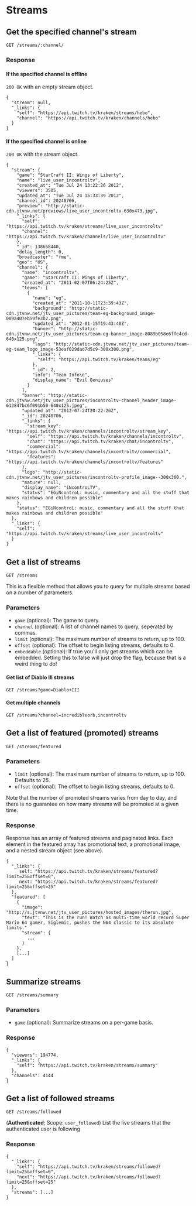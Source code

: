 # Streams

## Get the specified channel's stream

`GET /streams/:channel/`

### Response

#### If the specified channel is offline

`200 OK` with an empty stream object.

    {
      "stream": null,
      "_links": {
        "self": "https://api.twitch.tv/kraken/streams/hebo",
        "channel": "https://api.twitch.tv/kraken/channels/hebo"
      }
    }

#### If the specified channel is online

`200 OK` with the stream object.

    {
      "stream": {
        "game": "StarCraft II: Wings of Liberty",
        "name": "live_user_incontroltv",
        "created_at": "Tue Jul 24 13:22:26 2012",
        "viewers": 3505,
        "updated_at": "Tue Jul 24 15:33:39 2012",
        "channel_id": 20248706,
        "preview": "http://static-cdn.jtvnw.net/previews/live_user_incontroltv-630x473.jpg",
        "_links": {
          "self": "https://api.twitch.tv/kraken/streams/live_user_incontroltv"
          "channel": "https://api.twitch.tv/kraken/channels/live_user_incontroltv"
        },
        "_id": 138658440,
        "delay_length": 0,
        "broadcaster": "fme",
        "geo": "US",
        "channel": {
          "name": "incontroltv",
          "game": "StarCraft II: Wings of Liberty",
          "created_at": "2011-02-07T06:24:25Z",
          "teams": [
            {
              "name": "eg",
              "created_at": "2011-10-11T23:59:43Z",
              "background": "http://static-cdn.jtvnw.net/jtv_user_pictures/team-eg-background_image-089a407eb59fe3b2.png",
              "updated_at": "2012-01-15T19:43:40Z",
              "banner": "http://static-cdn.jtvnw.net/jtv_user_pictures/team-eg-banner_image-8089b058e6ffe4cd-640x125.png",
              "logo": "http://static-cdn.jtvnw.net/jtv_user_pictures/team-eg-team_logo_image-53eaf029dad7d5c9-300x300.png",
              "_links": {
                "self": "https://api.twitch.tv/kraken/teams/eg"
              },
              "_id": 2,
              "info": "Team Info\n",
              "display_name": "Evil Geniuses"
            }
          ],
          "banner": "http://static-cdn.jtvnw.net/jtv_user_pictures/incontroltv-channel_header_image-612847bc6f091b50-640x125.jpeg",
          "updated_at": "2012-07-24T20:22:26Z",
          "_id": 20248706,
          "_links": {
            "stream_key": "https://api.twitch.tv/kraken/channels/incontroltv/stream_key",
            "self": "https://api.twitch.tv/kraken/channels/incontroltv",
            "chat": "https://api.twitch.tv/kraken/chat/incontroltv",
            "commercial": "https://api.twitch.tv/kraken/channels/incontroltv/commercial",
            "features": "https://api.twitch.tv/kraken/channels/incontroltv/features"
          },
          "logo": "http://static-cdn.jtvnw.net/jtv_user_pictures/incontroltv-profile_image--300x300.",
          "mature": null,
          "display_name": "iNcontroLTV",
          "status": "EGiNcontroL: music, commentary and all the stuff that makes rainbows and children possible"
        },
        "status": "EGiNcontroL: music, commentary and all the stuff that makes rainbows and children possible"
      },
      "_links": {
        "self": "https://api.twitch.tv/kraken/streams/live_user_incontroltv"
      }
    }

## Get a list of streams <a id="streams"/>

`GET /streams`

This is a flexible method that allows you to query for multiple streams based on a number of parameters.

### Parameters

- `game` (optional): The game to query.
- `channel` (optional): A list of channel names to query, seperated by commas.
- `limit` (optional): The maximum number of streams to return, up to 100.
- `offset` (optional): The offset to begin listing streams, defaults to 0.
- `embeddable` (optional): If true you'll only get streams which can be embedded. Setting this to false will just drop the flag, because that is a weird thing to do!

#### Get list of Diablo III streams

`GET /streams?game=Diablo+III`

#### Get multiple channels

`GET /streams?channel=incredibleorb,incontroltv`

## Get a list of featured (promoted) streams

`GET /streams/featured`

### Parameters

- `limit` (optional): The maximum number of streams to return, up to 100. Defaults to 25.
- `offset` (optional): The offset to begin listing streams, defaults to 0.

Note that the number of promoted streams varies from day to day, and there is no guarantee on how many streams will be promoted at a given time.

### Response
    
Response has an array of featured streams and paginated links. Each element in the featured array has promotional text, a promotional image, and a nested stream object (see above).

    {
      "_links": {
         self: "https://api.twitch.tv/kraken/streams/featured?limit=25&offset=0",
         next: "https://api.twitch.tv/kraken/streams/featured?limit=25&offset=25"
      },
      "featured": [
        {
          "image": "http://s.jtvnw.net/jtv_user_pictures/hosted_images/therun.jpg",
          "text": "This is the run! Watch as multi-time world record Super Mario 64 gamer, Siglemic, pushes the N64 classic to its absolute limits."
          "stream": {
            ...
          }
        },
        [...]
      ]
    }
    
## Summarize streams  <a id="summary"/>

`GET /streams/summary`

### Parameters

- `game` (optional): Summarize streams on a per-game basis.

### Response

    {
      "viewers": 194774,
      "_links": {
        "self": "https://api.twitch.tv/kraken/streams/summary"
      },
      "channels": 4144
    }


## Get a list of followed streams

`GET /streams/followed`

(**Authenticated**; Scope: `user_followed`) List the live streams that the authenticated user is following


### Response

    {
      "_links": {
        "self": "https://api.twitch.tv/kraken/streams/followed?limit=25&offset=0",
        "next": "https://api.twitch.tv/kraken/streams/followed?limit=25&offset=25"
      },
      "streams": [...]
    }
